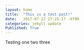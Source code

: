 ```yaml
---
layout: home
title:  "This is a test post!"
date:   2017-07-22 17:25:17 -0700
categories: jekyll update
Published: True
---
```


Testing one two three
